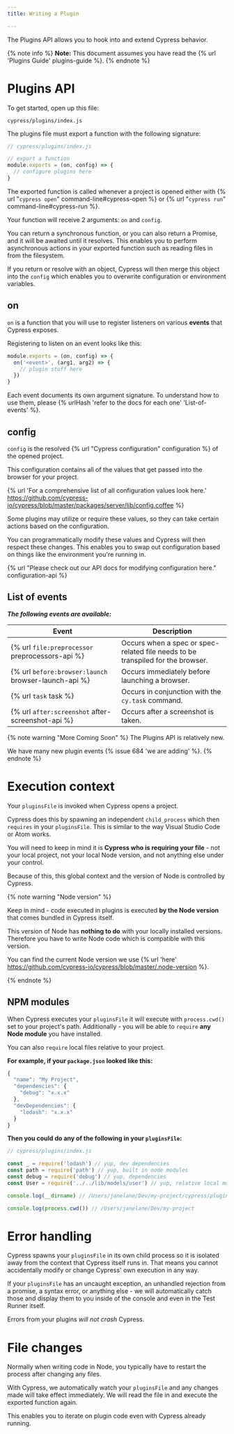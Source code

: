 ```yaml
---
title: Writing a Plugin

---
```


The Plugins API allows you to hook into and extend Cypress behavior.

{% note info %}
**Note:** This document assumes you have read the {% url 'Plugins Guide' plugins-guide %}.
{% endnote %}

# Plugins API

To get started, open up this file:

```text
cypress/plugins/index.js
```

The plugins file must export a function with the following signature:

```javascript
// cypress/plugins/index.js

// export a function
module.exports = (on, config) => {
  // configure plugins here
}
```

The exported function is called whenever a project is opened either with {% url "`cypress open`" command-line#cypress-open %} or {% url "`cypress run`" command-line#cypress-run %}.

Your function will receive 2 arguments: `on` and `config`.

You can return a synchronous function, or you can also return a Promise, and it will be awaited until it resolves. This enables you to perform asynchronous actions in your exported function such as reading files in from the filesystem.

If you return or resolve with an object, Cypress will then merge this object into the `config` which enables you to overwrite configuration or environment variables.

## on

`on` is a function that you will use to register listeners on various **events** that Cypress exposes.

Registering to listen on an event looks like this:

```javascript
module.exports = (on, config) => {
  on('<event>', (arg1, arg2) => {
    // plugin stuff here
  })
}
```

Each event documents its own argument signature. To understand how to use them, please {% urlHash 'refer to the docs for each one' 'List-of-events' %}.

## config

`config` is the resolved {% url "Cypress configuration" configuration %} of the opened project.

This configuration contains all of the values that get passed into the browser for your project.

{% url 'For a comprehensive list of all configuration values look here.' https://github.com/cypress-io/cypress/blob/master/packages/server/lib/config.coffee %}

Some plugins may utilize or require these values, so they can take certain actions based on the configuration.

You can programmatically modify these values and Cypress will then respect these changes. This enables you to swap out configuration based on things like the environment you're running in.

{% url "Please check out our API docs for modifying configuration here." configuration-api %}

## List of events

***The following events are available:***

Event | Description
--- | ---
{% url `file:preprocessor` preprocessors-api %} | Occurs when a spec or spec-related file needs to be transpiled for the browser.
{% url `before:browser:launch` browser-launch-api %} | Occurs immediately before launching a browser.
{% url `task` task %} | Occurs in conjunction with the `cy.task` command.
{% url `after:screenshot` after-screenshot-api %} | Occurs after a screenshot is taken.

{% note warning "More Coming Soon" %}
The Plugins API is relatively new.

We have many new plugin events {% issue 684 'we are adding' %}.
{% endnote %}

# Execution context

Your `pluginsFile` is invoked when Cypress opens a project.

Cypress does this by spawning an independent `child_process` which then `requires` in your `pluginsFile`. This is similar to the way Visual Studio Code or Atom works.

You will need to keep in mind it is **Cypress who is requiring your file** - not your local project, not your local Node version, and not anything else under your control.

Because of this, this global context and the version of Node is controlled by Cypress.

{% note warning "Node version" %}

Keep in mind - code executed in plugins is executed **by the Node version** that comes bundled in Cypress itself.

This version of Node has **nothing to do** with your locally installed versions. Therefore you have to write Node code which is compatible with this version.

You can find the current Node version we use {% url 'here' https://github.com/cypress-io/cypress/blob/master/.node-version %}.

{% endnote %}

## NPM modules

When Cypress executes your `pluginsFile` it will execute with `process.cwd()` set to your project's path. Additionally - you will be able to `require` **any Node module** you have installed.

You can also `require` local files relative to your project.

**For example, if your `package.json` looked like this:**

```js
{
  "name": "My Project",
  "dependencies": {
    "debug": "x.x.x"
  },
  "devDependencies": {
    "lodash": "x.x.x"
  }
}
```

**Then you could do any of the following in your `pluginsFile`:**

```js
// cypress/plugins/index.js

const _ = require('lodash') // yup, dev dependencies
const path = require('path') // yup, built in node modules
const debug = require('debug') // yup, dependencies
const User = require('../../lib/models/user') // yup, relative local modules

console.log(__dirname) // /Users/janelane/Dev/my-project/cypress/plugins/index.js

console.log(process.cwd()) // /Users/janelane/Dev/my-project
```

# Error handling

Cypress spawns your `pluginsFile` in its own child process so it is isolated away from the context that Cypress itself runs in. That means you cannot accidentally modify or change Cypress' own execution in any way.

If your `pluginsFile` has an uncaught exception, an unhandled rejection from a promise, a syntax error, or anything else - we will automatically catch those and display them to you inside of the console and even in the Test Runner itself.

Errors from your plugins *will not crash* Cypress.

# File changes

Normally when writing code in Node, you typically have to restart the process after changing any files.

With Cypress, we automatically watch your `pluginsFile` and any changes made will take effect immediately. We will read the file in and execute the exported function again.

This enables you to iterate on plugin code even with Cypress already running.
